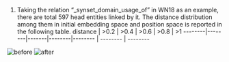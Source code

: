 
1) Taking the relation “_synset_domain_usage_of” in WN18 as an example, there are total 597 head entities linked by it. The distance distribution among them in initial embedding space and position space is reported in the following table. 
distance | >0.2 | >0.4 | >0.6 | >0.8 | >1
--------|--------|-------|--------|-------- | -------- | -------- 

![before](https://github.com/IJCAI-MSP/MSP/blob/master/images/before.png)
![after](https://github.com/IJCAI-MSP/MSP/blob/master/images/after.png)

